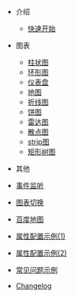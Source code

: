 <!-- 侧边栏 -->

- 介绍
  - [快速开始](base-quickstart.md)
  <!-- - [简介](base-quickstart.md) -->
  <!-- - [基本属性](base-quickstart.md) -->

- 图表
  - [柱状图](chart-bar.md)
  - [环形图](chart-donut.md)
  - [仪表盘](chart-gause.md)
  - [地图](chart-geo.md)
  - [折线图](chart-line.md)
  - [饼图](chart-pie.md)
  - [雷达图](chart-radar.md)
  - [散点图](chart-scatter.md)
  - [strip图](chart-strip.md)
  - [矩形树图](chart-treemap.md)

- 其他
 - [事件监听]()
 - [图表切换]()
 - [百度地图]()
 - [属性配置示例(1)]()
 - [属性配置示例(2)]()
 - [常见问题示例]()
 - [Changelog]()
